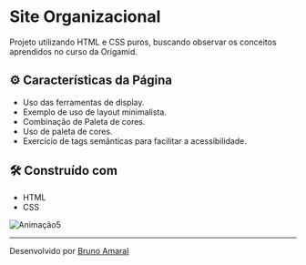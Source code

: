# Site Organizacional
Projeto utilizando HTML e CSS puros, buscando observar os conceitos aprendidos no curso da Origamid.
## ⚙️ Características da Página

- Uso das ferramentas de display.
- Exemplo de uso de layout minimalista.
- Combinação de Paleta de cores.
- Uso de paleta de cores.
- Exercício de tags semânticas para facilitar a acessibilidade.

## 🛠️ Construído com

* HTML
* CSS

![Animação5](https://user-images.githubusercontent.com/90878483/162843886-dab64bfc-8fee-4ac0-8920-6def6783872a.gif)

---
Desenvolvido por [Bruno Amaral](https://github.com/brunomrl)
